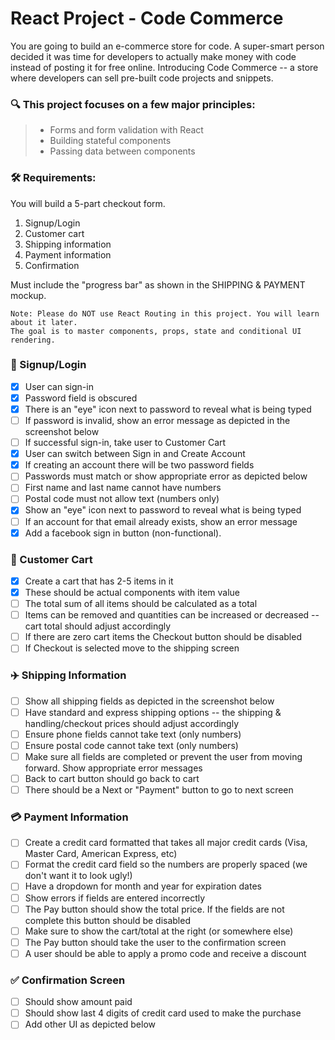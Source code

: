 # React Project - Code Commerce

You are going to build an e-commerce store for code. A super-smart person decided it was time for developers to actually make money with code instead of posting it for free online. Introducing Code Commerce -- a store where developers can sell pre-built code projects and snippets.

### 🔍 This project focuses on a few major principles:

> - Forms and form validation with React
> - Building stateful components
> - Passing data between components

### 🛠 Requirements:

You will build a 5-part checkout form.

1. Signup/Login
2. Customer cart
3. Shipping information
4. Payment information
5. Confirmation

Must include the "progress bar" as shown in the SHIPPING & PAYMENT mockup.

```
Note: Please do NOT use React Routing in this project. You will learn about it later.
The goal is to master components, props, state and conditional UI rendering.
```

### :busts_in_silhouette: Signup/Login

- [x] User can sign-in
- [x] Password field is obscured
- [x] There is an "eye" icon next to password to reveal what is being typed
- [ ] If password is invalid, show an error message as depicted in the screenshot below
- [ ] If successful sign-in, take user to Customer Cart
- [x] User can switch between Sign in and Create Account
- [x] If creating an account there will be two password fields
- [ ] Passwords must match or show appropriate error as depicted below
- [ ] First name and last name cannot have numbers
- [ ] Postal code must not allow text (numbers only)
- [x] Show an "eye" icon next to password to reveal what is being typed
- [ ] If an account for that email already exists, show an error message
- [x] Add a facebook sign in button (non-functional).

### :shopping_cart: Customer Cart

- [x] Create a cart that has 2-5 items in it
- [x] These should be actual components with item value
- [ ] The total sum of all items should be calculated as a total
- [ ] Items can be removed and quantities can be increased or decreased -- cart total should adjust accordingly
- [ ] If there are zero cart items the Checkout button should be disabled
- [ ] If Checkout is selected move to the shipping screen

### :airplane: Shipping Information

- [ ] Show all shipping fields as depicted in the screenshot below
- [ ] Have standard and express shipping options -- the shipping & handling/checkout prices should adjust accordingly
- [ ] Ensure phone fields cannot take text (only numbers)
- [ ] Ensure postal code cannot take text (only numbers)
- [ ] Make sure all fields are completed or prevent the user from moving forward. Show appropriate error messages
- [ ] Back to cart button should go back to cart
- [ ] There should be a Next or "Payment" button to go to next screen

### :credit_card: Payment Information

- [ ] Create a credit card formatted that takes all major credit cards (Visa, Master Card, American Express, etc)
- [ ] Format the credit card field so the numbers are properly spaced (we don't want it to look ugly!)
- [ ] Have a dropdown for month and year for expiration dates
- [ ] Show errors if fields are entered incorrectly
- [ ] The Pay button should show the total price. If the fields are not complete this button should be disabled
- [ ] Make sure to show the cart/total at the right (or somewhere else)
- [ ] The Pay button should take the user to the confirmation screen
- [ ] A user should be able to apply a promo code and receive a discount

### :white_check_mark: Confirmation Screen

- [ ] Should show amount paid
- [ ] Should show last 4 digits of credit card used to make the purchase
- [ ] Add other UI as depicted below
